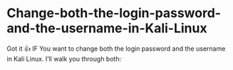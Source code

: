 # Change-both-the-login-password-and-the-username-in-Kali-Linux
Got it 👍 IF You want to change both the login password and the username in Kali Linux. I’ll walk you through both:

